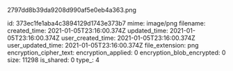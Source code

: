 2797dd8b39da9208d990af5e0eb4a363.png

id: 373ec1fe1aba4c3894129d1743e373b7
mime: image/png
filename: 
created_time: 2021-01-05T23:16:00.374Z
updated_time: 2021-01-05T23:16:00.374Z
user_created_time: 2021-01-05T23:16:00.374Z
user_updated_time: 2021-01-05T23:16:00.374Z
file_extension: png
encryption_cipher_text: 
encryption_applied: 0
encryption_blob_encrypted: 0
size: 11298
is_shared: 0
type_: 4